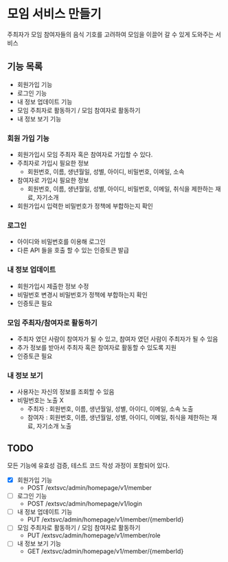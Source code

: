 # 모임 서비스 만들기

주최자가 모임 참여자들의 음식 기호를 고려하여 모임을 이끌어 갈 수 있게 도와주는 서비스 

## 기능 목록

- 회원가입 기능
- 로그인 기능
- 내 정보 업데이트 기능
- 모임 주최자로 활동하기 / 모임 참여자로 활동하기
- 내 정보 보기 기능

### 회원 가입 기능

- 회원가입시 모임 주최자 혹은 참여자로 가입할 수 있다.
- 주최자로 가입시 필요한 정보
  - 회원번호, 이름, 생년월일, 성별, 아이디, 비밀번호, 이메일, 소속
- 참여자로 가입시 필요한 정보
  - 회원번호, 이름, 생년월일, 성별, 아이디, 비밀번호, 이메일, 취식을 제한하는 재료, 자기소개
- 회원가입시 입력한 비밀번호가 정책에 부합하는지 확인

### 로그인

- 아이디와 비밀번호를 이용해 로그인
- 다른 API 들을 호출 할 수 있는 인증토큰 발급

### 내 정보 업데이트

- 회원가입시 제출한 정보 수정
- 비밀번호 변경시 비밀번호가 정책에 부합하는지 확인
- 인증토큰 필요

### 모임 주최자/참여자로 활동하기

- 주최자 였던 사람이 참여자가 될 수 있고, 참여자 였던 사람이 주최자가 될 수 있음
- 추가 정보를 받아서 주최자 혹은 참여자로 활동할 수 있도록 지원
- 인증토큰 필요

### 내 정보 보기

- 사용자는 자신의 정보를 조회할 수 있음
- 비밀번호는 노출 X
  - 주최자 : 회원번호, 이름, 생년월일, 성별, 아이디, 이메일, 소속 노출
  - 참여자 : 회원번호, 이름, 생년월일, 성별, 아이디, 이메일, 취식을 제한하는 재료, 자기소개 노출


## TODO

모든 기능에 유효성 검증, 테스트 코드 작성 과정이 포함되어 있다.

- [x] 회원가입 기능
  - POST /extsvc/admin/homepage/v1/member
- [ ] 로그인 기능
  - POST /extsvc/admin/homepage/v1/login
- [ ] 내 정보 업데이트 기능
  - PUT /extsvc/admin/homepage/v1/member/{memberId} 
- [ ] 모임 주최자로 활동하기 / 모임 참여자로 활동하기
  - PUT /extsvc/admin/homepage/v1/member/role
- [ ] 내 정보 보기 기능
  - GET /extsvc/admin/homepage/v1/member/{memberId}


